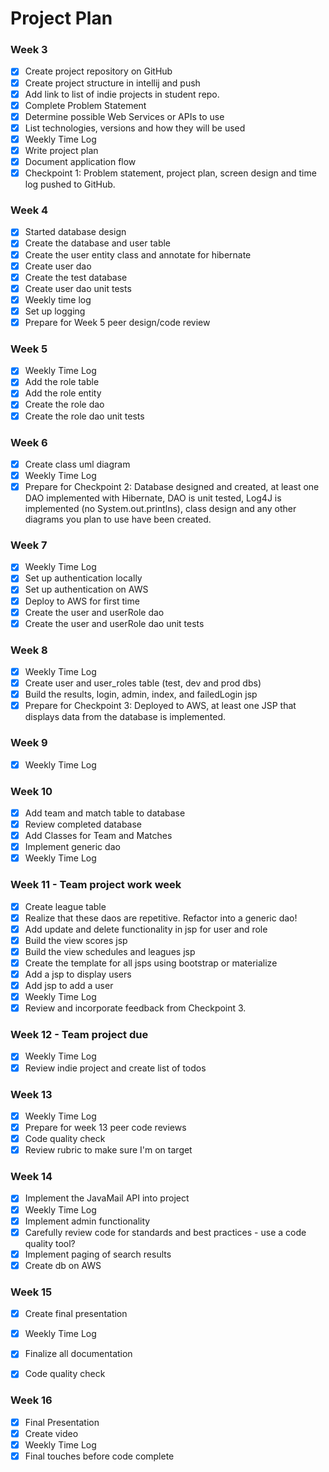 # Project Plan

### Week 3
- [X] Create project repository on GitHub
- [X] Create project structure in intellij and push
- [X] Add link to list of indie projects in student repo.
- [X] Complete Problem Statement
- [X] Determine possible Web Services or APIs to use
- [X] List technologies, versions and how they will be used
- [X] Weekly Time Log
- [X] Write project plan
- [X] Document application flow
- [X] Checkpoint 1: Problem statement, project plan, screen design and time log pushed to GitHub. 

### Week 4
- [X] Started database design
- [X] Create the database and user table
- [X] Create the user entity class and annotate for hibernate
- [X] Create user dao
- [X] Create the test database
- [X] Create user dao unit tests
- [X] Weekly time log
- [X] Set up logging
- [X] Prepare for Week 5 peer design/code review

### Week 5
- [X] Weekly Time Log
- [X] Add the role table
- [X] Add the role entity
- [X] Create the role dao
- [X] Create the role dao unit tests

### Week 6
- [X] Create class uml diagram
- [X] Weekly Time Log
- [X] Prepare for Checkpoint 2: Database designed and created, at least one DAO implemented with Hibernate, DAO is unit tested, Log4J is implemented (no System.out.printlns), class design and any other diagrams you plan to use have been created. 

### Week 7

- [X] Weekly Time Log
- [X] Set up authentication locally
- [X] Set up authentication on AWS
- [X] Deploy to AWS for first time
- [X] Create the user and userRole dao
- [X] Create the user and userRole dao unit tests

### Week 8

- [X] Weekly Time Log
- [X] Create user and user_roles table (test, dev and prod dbs)
- [X] Build the results, login, admin, index, and failedLogin jsp
- [X] Prepare for Checkpoint 3: Deployed to AWS, at least one JSP that displays data from the database is implemented. 

### Week 9
- [X] Weekly Time Log

### Week 10
- [X] Add team and match table to database
- [X] Review completed database
- [X] Add Classes for Team and Matches
- [X] Implement generic dao
- [X] Weekly Time Log

### Week 11 - Team project work week
- [X] Create league table
- [X] Realize that these daos are repetitive. Refactor into a generic dao!
- [X] Add update and delete functionality in jsp for user and role
- [X] Build the view scores jsp
- [X] Build the view schedules and leagues jsp
- [X] Create the template for all jsps using bootstrap or materialize
- [X] Add a jsp to display users
- [X] Add jsp to add a user
- [X] Weekly Time Log
- [X] Review and incorporate feedback from Checkpoint 3.

### Week 12 - Team project due
- [X] Weekly Time Log
- [X] Review indie project and create list of todos

### Week 13
- [X] Weekly Time Log
- [X] Prepare for week 13 peer code reviews
- [X] Code quality check
- [X] Review rubric to make sure I'm on target

### Week 14
- [X] Implement the JavaMail API into project
- [X] Weekly Time Log
- [X] Implement admin functionality 
- [X] Carefully review code for standards and best practices - use a code quality tool? 
- [X] Implement paging of search results
- [X] Create db on AWS

### Week 15
- [X] Create final presentation
- [X] Weekly Time Log
- [X] Finalize all documentation
- [X] Code quality check


### Week 16
- [X] Final Presentation
- [X] Create video
- [X] Weekly Time Log
- [X] Final touches before code complete
